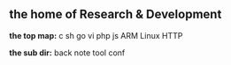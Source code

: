 ## the home of Research & Development
**the top map:**
	      c
	    sh go
	  vi php js
	ARM Linux HTTP

**the sub dir:**
back note tool conf

